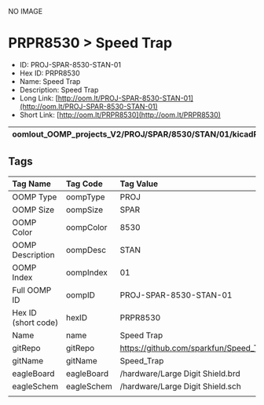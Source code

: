 


  
NO IMAGE  
# PRPR8530 > Speed Trap

- ID: PROJ-SPAR-8530-STAN-01
- Hex ID: PRPR8530
- Name: Speed Trap
- Description: Speed Trap
- Long Link: [http://oom.lt/PROJ-SPAR-8530-STAN-01](http://oom.lt/PROJ-SPAR-8530-STAN-01)
- Short Link: [http://oom.lt/PRPR8530](http://oom.lt/PRPR8530)
  

|oomlout_OOMP_projects_V2/PROJ/SPAR/8530/STAN/01/kicadPcb3dFront.png|oomlout_OOMP_projects_V2/PROJ/SPAR/8530/STAN/01/kicadPcb3dBack.png|oomlout_OOMP_projects_V2/PROJ/SPAR/8530/STAN/01/kicadPcb3d.png||
| :---: | :---: | :---: | :---: |

## Tags
  

|Tag Name|Tag Code|Tag Value|
| :--- | :--- | :--- |
|OOMP Type|oompType|PROJ|
|OOMP Size|oompSize|SPAR|
|OOMP Color|oompColor|8530|
|OOMP Description|oompDesc|STAN|
|OOMP Index|oompIndex|01|
|Full OOMP ID|oompID|PROJ-SPAR-8530-STAN-01|
|Hex ID (short code)|hexID|PRPR8530|
|Name|name|Speed Trap|
|gitRepo|gitRepo|https://github.com/sparkfun/Speed_Trap|
|gitName|gitName|Speed_Trap|
|eagleBoard|eagleBoard|/hardware/Large Digit Shield.brd|
|eagleSchem|eagleSchem|/hardware/Large Digit Shield.sch|
||||
